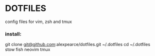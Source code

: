 # DOTFILES

config files for vim, zsh and tmux

### install:

git clone git@github.com:alexpearce/dotfiles.git ~/.dotfiles
cd ~/.dotfiles
stow fish neovim tmux 
